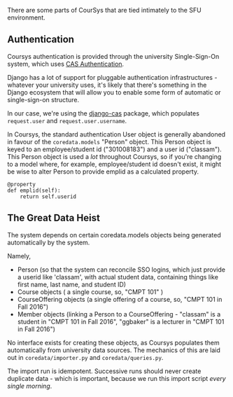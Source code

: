 
There are some parts of CourSys that are tied intimately to the SFU environment.

Authentication
--------------

Coursys authentication is provided through the university Single-Sign-On
system, which uses [CAS Authentication](en.wikipedia.org/wiki/Central_Authentication_Service).

Django has a lot of support for pluggable authentication infrastructures -
whatever your university uses, it's likely that there's something in the 
Django ecosystem that will allow you to enable some form of automatic or 
single-sign-on structure. 

In our case, we're using the [django-cas](https://bitbucket.org/cpcc/django-cas/overview)
package, which populates `request.user` and `request.user.username`.

In Coursys, the standard authentication User object is generally abandoned in
favour of the `coredata.models` "Person" object. This Person object is keyed to
an employee/student id ("301008183") and a user id ("classam"). This Person object is
used a _lot_ throughout Coursys, so if you're changing to a model where, 
for example, employee/student id doesn't exist, it might be wise to alter 
Person to provide emplid as a calculated property.

    @property
    def emplid(self):
        return self.userid


The Great Data Heist
--------------------

The system depends on certain coredata.models objects being generated
automatically by the system.

Namely, 
* Person (so that the system can reconcile SSO logins, which just
provide a userid like 'classam', with actual student data, containing things like
first name, last name, and student ID)
* Course objects ( a single course, so, "CMPT 101" )
* CourseOffering objects (a single offering
    of a course, so, "CMPT 101 in Fall 2016")
* Member objects (linking a Person to a CourseOffering - "classam" is a 
    student in "CMPT 101 in Fall 2016", "ggbaker" is a lecturer in 
    "CMPT 101 in Fall 2016")

No interface exists for creating these objects, as Coursys populates them
automatically from university data sources. The mechanics of this are laid out
in `coredata/importer.py` and `coredata/queries.py`.

The import run is idempotent. Successive runs should never create duplicate
data - which is important, because we run this import script _every single morning_.
